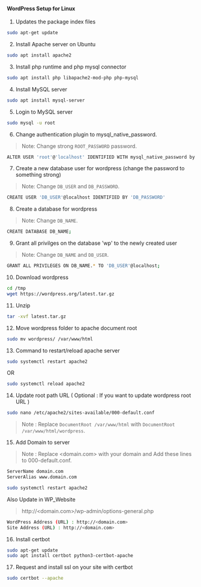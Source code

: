 #### WordPress Setup for Linux
1. Updates the package index files
```sh
sudo apt-get update
```

2. Install Apache server on Ubuntu
```sh
sudo apt install apache2
```

3. Install php runtime and php mysql connector
```sh
sudo apt install php libapache2-mod-php php-mysql
```
4. Install MySQL server
```sh
sudo apt install mysql-server 
```
5. Login to MySQL server
```sh
sudo mysql -u root
```
6. Change authentication plugin to mysql_native_password.
> Note: Change strong `ROOT_PASSWORD` password.
```sh
ALTER USER 'root'@'localhost' IDENTIFIED WITH mysql_native_password by 'ROOT_PASSWORD';
```
7. Create a new database user for wordpress (change the password to something strong)
> Note: Change `DB_USER` and `DB_PASSWORD`.
```sh
CREATE USER 'DB_USER'@localhost IDENTIFIED BY 'DB_PASSWORD'
```

8. Create a database for wordpress
> Note: Change `DB_NAME`.
```sh
CREATE DATABASE DB_NAME;
```

9. Grant all privilges on the database 'wp' to the newly created user
> Note: Change `DB_NAME` and `DB_USER`.
```sh
GRANT ALL PRIVILEGES ON DB_NAME.* TO 'DB_USER'@localhost;
```
10. Download wordpress
```sh
cd /tmp
wget https://wordpress.org/latest.tar.gz
```

11. Unzip
```sh
tar -xvf latest.tar.gz
```
12. Move wordpress folder to apache document root
```sh
sudo mv wordpress/ /var/www/html
```
13. Command to restart/reload apache server
```sh
sudo systemctl restart apache2
```
OR
```sh
sudo systemctl reload apache2
```

14. Update root path URL ( Optional : If you want to update wordpress root URL )

```sh
sudo nano /etc/apache2/sites-available/000-default.conf
```
> Note : Replace `DocumentRoot /var/www/html` with `DocumentRoot /var/www/html/wordpress`.

15. Add Domain to server 
>Note : Replace <domain.com> with your domain and Add these lines to 000-default.conf.
```sh
ServerName domain.com
ServerAlias www.domain.com
```

```sh
sudo systemctl restart apache2
```

Also Update in WP_Website
> http://<domain.com>/wp-admin/options-general.php

```sh
WordPress Address (URL) : http://<domain.com>
Site Address (URL) : http://<domain.com>
```
16. Install certbot
```sh
sudo apt-get update
sudo apt install certbot python3-certbot-apache
```
17. Request and install ssl on your site with certbot
```sh
sudo certbot --apache
```